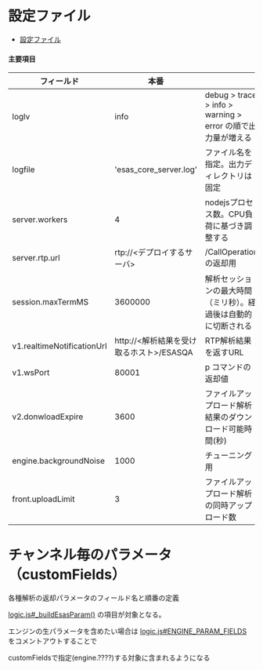 # 設定ファイル
- [設定ファイル](/../../../../esjapan/esas-core-v2-dev/blob/master/settings/esas/conf/production.js.sample)

#### 主要項目

| フィールド | 本番 | |
|---|---|---|
| loglv | info | debug > trace > info > warning > error の順で出力量が増える |
| logfile | 'esas_core_server.log' | ファイル名を指定。出力ディレクトリは固定 |
| server.workers | 4 | nodejsプロセス数。CPU負荷に基づき調整する |
| server.rtp.url | rtp://<デプロイするサーバ> | /CallOperation の返却用 |
| session.maxTermMS | 3600000 | 解析セッションの最大時間（ミリ秒）。経過後は自動的に切断される |
| v1.realtimeNotificationUrl |  http://<解析結果を受け取るホスト>/ESASQA | RTP解析結果を返すURL |
| v1.wsPort | 80001 | p コマンドの返却値 |
| v2.donwloadExpire | 3600 | ファイルアップロード解析結果のダウンロード可能時間(秒)|
| engine.backgroundNoise | 1000 | チューニング用 |
| front.uploadLimit | 3 | ファイルアップロード解析の同時アップロード数 |

# チャンネル毎のパラメータ（customFields）

各種解析の返却パラメータのフィールド名と順番の定義

[logic.js#_buildEsasParam()](/../../../../esjapan/esas-core-v2/blob/master/server/src/lib/logic.js#L80)
の項目が対象となる。

エンジンの生パラメータを含めたい場合は
[logic.js#ENGINE_PARAM_FIELDS](/../../../../esjapan/esas-core-v2/blob/master/server/src/lib/logic.js#L7)
をコメントアウトすることで

customFieldsで指定(engine.????)する対象に含まれるようになる
